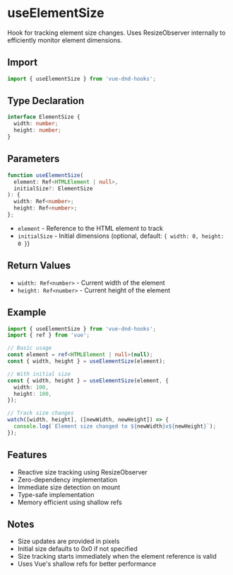 # useElementSize

Hook for tracking element size changes. Uses ResizeObserver internally to efficiently monitor element dimensions.

## Import

```ts
import { useElementSize } from 'vue-dnd-hooks';
```

## Type Declaration

```ts
interface ElementSize {
  width: number;
  height: number;
}
```

## Parameters

```ts
function useElementSize(
  element: Ref<HTMLElement | null>,
  initialSize?: ElementSize
): {
  width: Ref<number>;
  height: Ref<number>;
};
```

- `element` - Reference to the HTML element to track
- `initialSize` - Initial dimensions (optional, default: `{ width: 0, height: 0 }`)

## Return Values

- `width: Ref<number>` - Current width of the element
- `height: Ref<number>` - Current height of the element

## Example

```ts
import { useElementSize } from 'vue-dnd-hooks';
import { ref } from 'vue';

// Basic usage
const element = ref<HTMLElement | null>(null);
const { width, height } = useElementSize(element);

// With initial size
const { width, height } = useElementSize(element, {
  width: 100,
  height: 100,
});

// Track size changes
watch([width, height], ([newWidth, newHeight]) => {
  console.log(`Element size changed to ${newWidth}x${newHeight}`);
});
```

## Features

- Reactive size tracking using ResizeObserver
- Zero-dependency implementation
- Immediate size detection on mount
- Type-safe implementation
- Memory efficient using shallow refs

## Notes

- Size updates are provided in pixels
- Initial size defaults to 0x0 if not specified
- Size tracking starts immediately when the element reference is valid
- Uses Vue's shallow refs for better performance
